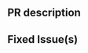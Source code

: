 <!-- Thanks for sending a pull request! Please check out our contributing guidelines: -->
<!-- https://github.com/PegaSysEng/pantheon/blob/master/CONTRIBUTING.md -->

## PR description
<!-- Describe your changes in detail, including motivation and context -->

## Fixed Issue(s)
<!-- Please link to fixed issue(s) here using format: fixes #<issue number> -->
<!-- Example: "fixes #2" -->
